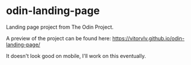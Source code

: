 # odin-landing-page

Landing page project from The Odin Project.

A preview of the project can be found here: https://vitorvlv.github.io/odin-landing-page/

It doesn't look good on mobile, I'll work on this eventually.
